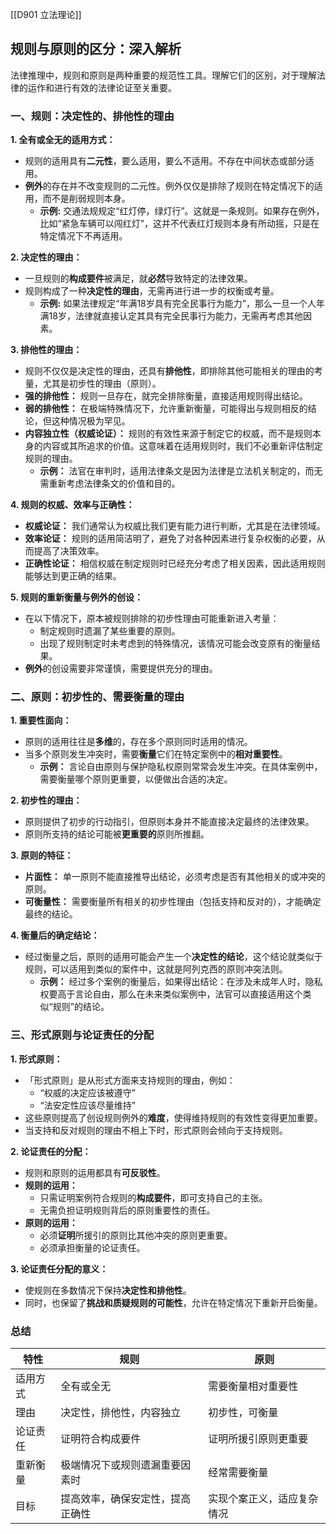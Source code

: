 [[D901 立法理论]]
## 规则与原则的区分：深入解析

法律推理中，规则和原则是两种重要的规范性工具。理解它们的区别，对于理解法律的运作和进行有效的法律论证至关重要。

### 一、规则：决定性的、排他性的理由

**1. 全有或全无的适用方式：**

*   规则的适用具有**二元性**，要么适用，要么不适用。不存在中间状态或部分适用。
*   **例外**的存在并不改变规则的二元性。例外仅仅是排除了规则在特定情况下的适用，而不是削弱规则本身。
    *   **示例:** 交通法规规定“红灯停，绿灯行”。这就是一条规则。如果存在例外，比如“紧急车辆可以闯红灯”，这并不代表红灯规则本身有所动摇，只是在特定情况下不再适用。

**2. 决定性的理由：**

*   一旦规则的**构成要件**被满足，就**必然**导致特定的法律效果。
*   规则构成了一种**决定性的理由**，无需再进行进一步的权衡或考量。
    *   **示例:** 如果法律规定“年满18岁具有完全民事行为能力”，那么一旦一个人年满18岁，法律就直接认定其具有完全民事行为能力，无需再考虑其他因素。

**3. 排他性的理由：**

*   规则不仅仅是决定性的理由，还具有**排他性**，即排除其他可能相关的理由的考量，尤其是初步性的理由（原则）。
*   **强的排他性：** 规则一旦存在，就完全排除衡量，直接适用规则得出结论。
*   **弱的排他性：** 在极端特殊情况下，允许重新衡量，可能得出与规则相反的结论，但这种情况极为罕见。
*   **内容独立性（权威论证）：** 规则的有效性来源于制定它的权威，而不是规则本身的内容或其所追求的价值。这意味着在适用规则时，我们不必重新评估制定规则的理由。
    *   **示例：** 法官在审判时，适用法律条文是因为法律是立法机关制定的，而无需重新考虑法律条文的价值和目的。

**4. 规则的权威、效率与正确性：**

*   **权威论证：** 我们通常认为权威比我们更有能力进行判断，尤其是在法律领域。
*   **效率论证：** 规则的适用简洁明了，避免了对各种因素进行复杂权衡的必要，从而提高了决策效率。
*   **正确性论证：** 相信权威在制定规则时已经充分考虑了相关因素，因此适用规则能够达到更正确的结果。

**5. 规则的重新衡量与例外的创设：**

*   在以下情况下，原本被规则排除的初步性理由可能重新进入考量：
    *   制定规则时遗漏了某些重要的原则。
    *   出现了规则制定时未考虑到的特殊情况，该情况可能会改变原有的衡量结果。
*   **例外**的创设需要非常谨慎，需要提供充分的理由。

### 二、原则：初步性的、需要衡量的理由

**1. 重要性面向：**

*   原则的适用往往是**多维**的，存在多个原则同时适用的情况。
*   当多个原则发生冲突时，需要**衡量**它们在特定案例中的**相对重要性**。
    *   **示例：** 言论自由原则与保护隐私权原则常常会发生冲突。在具体案例中，需要衡量哪个原则更重要，以便做出合适的决定。

**2. 初步性的理由：**

*   原则提供了初步的行动指引，但原则本身并不能直接决定最终的法律效果。
*   原则所支持的结论可能被**更重要的**原则所推翻。

**3. 原则的特征：**

*   **片面性：** 单一原则不能直接推导出结论，必须考虑是否有其他相关的或冲突的原则。
*   **可衡量性：** 需要衡量所有相关的初步性理由（包括支持和反对的），才能确定最终的结论。

**4. 衡量后的确定结论：**

*   经过衡量之后，原则的适用可能会产生一个**决定性的结论**，这个结论就类似于规则，可以适用到类似的案件中，这就是阿列克西的原则冲突法则。
    *  **示例：** 经过多个案例的衡量后，如果得出结论：在涉及未成年人时，隐私权要高于言论自由，那么在未来类似案例中，法官可以直接适用这个类似“规则”的结论。

### 三、形式原则与论证责任的分配

**1. 形式原则：**

*   「形式原则」是从形式方面来支持规则的理由，例如：
    *   “权威的决定应该被遵守”
    *    “法安定性应该尽量维持”
*   这些原则提高了创设规则例外的**难度**，使得维持规则的有效性变得更加重要。
*   当支持和反对规则的理由不相上下时，形式原则会倾向于支持规则。

**2. 论证责任的分配：**

*   规则和原则的运用都具有**可反驳性**。
*   **规则的运用：**
    *   只需证明案例符合规则的**构成要件**，即可支持自己的主张。
    *   无需负担证明规则背后的原则重要性的责任。
*   **原则的运用：**
    *   必须**证明**所援引的原则比其他冲突的原则更重要。
    *   必须承担衡量的论证责任。

**3. 论证责任分配的意义：**

*   使规则在多数情况下保持**决定性和排他性**。
*   同时，也保留了**挑战和质疑规则的可能性**，允许在特定情况下重新开启衡量。

### 总结

| 特性   | 规则               | 原则            |
| ---- | ---------------- | ------------- |
| 适用方式 | 全有或全无            | 需要衡量相对重要性     |
| 理由   | 决定性，排他性，内容独立     | 初步性，可衡量       |
| 论证责任 | 证明符合构成要件         | 证明所援引原则更重要    |
| 重新衡量 | 极端情况下或规则遗漏重要因素时  | 经常需要衡量        |
| 目标   | 提高效率，确保安定性，提高正确性 | 实现个案正义，适应复杂情况 |
